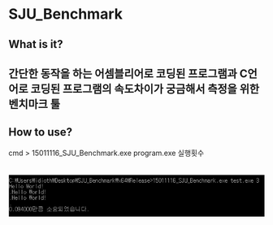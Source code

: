 SJU_Benchmark
======================
## What is it?
간단한 동작을 하는 어셈블리어로 코딩된 프로그램과 C언어로 코딩된 프로그램의 속도차이가 궁금해서 측정을 위한 벤치마크 툴<br>
-------------------------------------------------------------------------------------------------
## How to use?
cmd > 15011116_SJU_Benchmark.exe program.exe 실행횟수<br>
<br>
<br>
![example](/img/example.JPG)